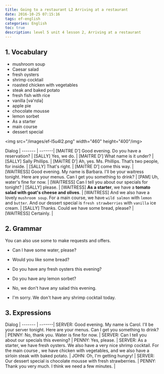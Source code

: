 ```yaml
---
title: Going to a restaurant L2 Arriving at a restaurant
date: 2016-10-25 07:15:16
tags: ef-english
categories: English
toc: true
description: level 5 unit 4 lesson 2, Arriving at a restaurant
---
```


## 1. Vocabulary

- mushroom soup
- Caesar salad
- fresh oysters
- shrimp cocktail
- roasted chicken with vegetables
- steak and baked potato
- fresh fish with rice
- vanilla [və'nɪlə]
- apple pie
- chocolate mousse
- lemon sorbet
- As a starter
- main course
- dessert special

<img src="/images/ef-l5u4l2.png" width="460" height="400"/img>

Dialog |
------- | -------|
[MAITRE D’] Good evening. Do you have a reservation? |
[SALLY] Yes, we do. |
[MAITRE D’] What name is it under? |
[SALLY] Sally Phillips. |
[MAITRE D’] Ah, yes. Ms. Phillips. That’s two people, for inside. |
[SALLY] That's right. |
[MAITRE D’] come this way. |
[WAITRESS] Good evening. My name is Barbara. I'll be your waitress tonight. Here are your menus. Can I get you something to drink? |
[PAM] Uh, water's fine for now. |
[WAITRESS] Can I tell you about our specials for tonight? |
[SALLY] please. |
[WAITRESS] **As a starter**, we have a **tomato salad with goat's cheese and olives**. |
[WAITRESS] And we also have a lovely `mushroom soup`. For a main course, we have `wild salmon` with `lemon` and `butter`. And our dessert special is `fresh strawberries` with `vanilla` ice cream. |
[SALLY] Thanks. Could we have some bread, please? |
[WAITRESS] Certainly. |


## 2. Grammar

You can also use some to make requests and offers.

- Can I have some water, please?
- Would you like some bread? 


- Do you have any fresh oysters this evening?
- Do you have any lemon sorbet?


- No, we don't have any salad this evening.
- I'm sorry. We don't have any shrimp cocktail today.

## 3. Expressions

Dialog |
------- | -------|
SERVER: Good evening. My name is Carol. I'll be your server  tonight. Here are your menus. Can I get you something to drink? |
PENNY: No, thank you. Water is fine for now. |
SERVER: Can I tell you about our specials this evening? |
PENNY: Yes, please. |
SERVER: As a starter, we have fresh oysters. We also have a very nice shrimp cocktail. For the main course  , we have chicken with vegetables, and we also have a sirloin steak with baked potato. |
JOHN: Oh, I'm getting hungry! |
SERVER: Our dessert special is chocolate mousse with fresh strawberries. |
PENNY: Thank you very much. I think we need a few minutes. |